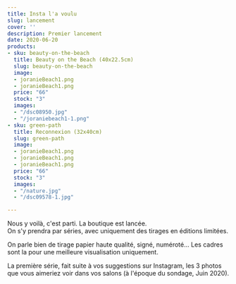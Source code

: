 ```yaml
---
title: Insta l'a voulu
slug: lancement
cover: ''
description: Premier lancement
date: 2020-06-20
products:
- sku: beauty-on-the-beach
  title: Beauty on the Beach (40x22.5cm)
  slug: beauty-on-the-beach
  image:
  - joranieBeach1.png
  - joranieBeach1.png
  price: "66"
  stock: "3"
  images:
  - "/dsc08950.jpg"
  - "/joraniebeach1-1.png"
- sku: green-path
  title: Reconnexion (32x40cm)
  slug: green-path
  image:
  - joranieBeach1.png
  - joranieBeach1.png
  - joranieBeach1.png
  price: "66"
  stock: "3"
  images:
  - "/nature.jpg"
  - "/dsc09578-1.jpg"

---
```

Nous y voilà, c'est parti. La boutique est lancée.  
On s'y prendra par séries, avec uniquement des tirages en éditions limitées.

On parle bien de tirage papier haute qualité, signé, numéroté… Les cadres sont la pour une meilleure visualisation uniquement. 

La première série, fait suite à vos suggestions sur Instagram, les 3 photos que vous aimeriez voir dans vos salons (à l'époque du sondage, Juin 2020).